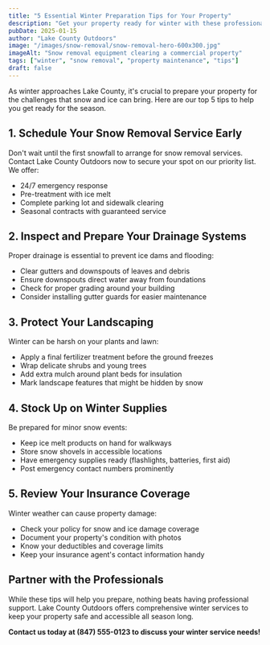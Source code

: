 ```yaml
---
title: "5 Essential Winter Preparation Tips for Your Property"
description: "Get your property ready for winter with these professional tips from Lake County Outdoors' expert team."
pubDate: 2025-01-15
author: "Lake County Outdoors"
image: "/images/snow-removal/snow-removal-hero-600x300.jpg"
imageAlt: "Snow removal equipment clearing a commercial property"
tags: ["winter", "snow removal", "property maintenance", "tips"]
draft: false
---
```


As winter approaches Lake County, it's crucial to prepare your property for the challenges that snow and ice can bring. Here are our top 5 tips to help you get ready for the season.

## 1. Schedule Your Snow Removal Service Early

Don't wait until the first snowfall to arrange for snow removal services. Contact Lake County Outdoors now to secure your spot on our priority list. We offer:

- 24/7 emergency response
- Pre-treatment with ice melt
- Complete parking lot and sidewalk clearing
- Seasonal contracts with guaranteed service

## 2. Inspect and Prepare Your Drainage Systems

Proper drainage is essential to prevent ice dams and flooding:

- Clear gutters and downspouts of leaves and debris
- Ensure downspouts direct water away from foundations
- Check for proper grading around your building
- Consider installing gutter guards for easier maintenance

## 3. Protect Your Landscaping

Winter can be harsh on your plants and lawn:

- Apply a final fertilizer treatment before the ground freezes
- Wrap delicate shrubs and young trees
- Add extra mulch around plant beds for insulation
- Mark landscape features that might be hidden by snow

## 4. Stock Up on Winter Supplies

Be prepared for minor snow events:

- Keep ice melt products on hand for walkways
- Store snow shovels in accessible locations
- Have emergency supplies ready (flashlights, batteries, first aid)
- Post emergency contact numbers prominently

## 5. Review Your Insurance Coverage

Winter weather can cause property damage:

- Check your policy for snow and ice damage coverage
- Document your property's condition with photos
- Know your deductibles and coverage limits
- Keep your insurance agent's contact information handy

## Partner with the Professionals

While these tips will help you prepare, nothing beats having professional support. Lake County Outdoors offers comprehensive winter services to keep your property safe and accessible all season long.

**Contact us today at (847) 555-0123 to discuss your winter service needs!**